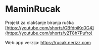 # MaminRucak
Projekt za olakšanje biranja ručka
[https://youtube.com/shorts/GBfdpiKo0G4](https://youtube.com/shorts/y2T8h7Pufro)


Web app verzija: https://rucak.nerizz.com
